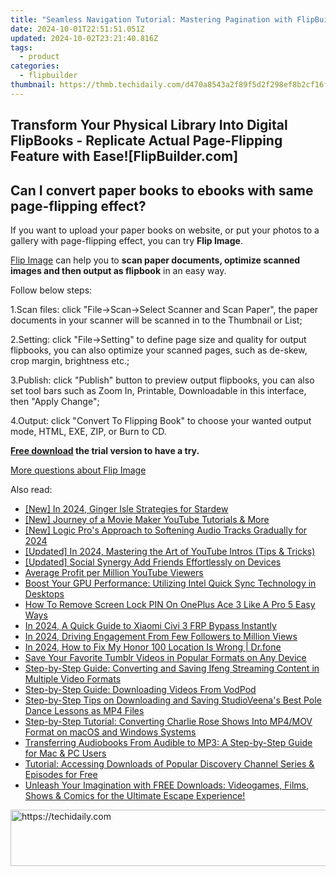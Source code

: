```yaml
---
title: "Seamless Navigation Tutorial: Mastering Pagination with FlipBuilder"
date: 2024-10-01T22:51:51.051Z
updated: 2024-10-02T23:21:40.816Z
tags:
  - product
categories:
  - flipbuilder
thumbnail: https://thmb.techidaily.com/d470a8543a2f89f5d2f298ef8b2cf16fd1cc9e45357c3c35eb8b5e2445a5ba07.jpg
---
```


## Transform Your Physical Library Into Digital FlipBooks - Replicate Actual Page-Flipping Feature with Ease![FlipBuilder.com]

## Can I convert paper books to ebooks with same page-flipping effect?

If you want to upload your paper books on website, or put your photos to a gallery with page-flipping effect, you can try **Flip Image**. 

[Flip Image](https://tools.techidaily.com/flipbuilder/products/) can help you to **scan paper documents, optimize scanned images and then output as flipbook** in an easy way.

Follow below steps:

1.Scan files: click "File->Scan->Select Scanner and Scan Paper", the paper documents in your scanner will be scanned in to the Thumbnail or List;

2.Setting: click "File->Setting" to define page size and quality for output flipbooks, you can also optimize your scanned pages, such as de-skew, crop margin, brightness etc.;

3.Publish: click "Publish" button to preview output flipbooks, you can also set tool bars such as Zoom In, Printable, Downloadable in this interface, then "Apply Change";

4.Output: click "Convert To Flipping Book" to choose your wanted output mode, HTML, EXE, ZIP, or Burn to CD.

**[Free download](https://tools.techidaily.com/flipbuilder/products/) the trial version to have a try.** 

[More questions about Flip Image](https://tools.techidaily.com/flipbuilder/products/)

<ins class="adsbygoogle"
     style="display:block"
     data-ad-format="autorelaxed"
     data-ad-client="ca-pub-7571918770474297"
     data-ad-slot="1223367746"></ins>

<ins class="adsbygoogle"
     style="display:block"
     data-ad-client="ca-pub-7571918770474297"
     data-ad-slot="8358498916"
     data-ad-format="auto"
     data-full-width-responsive="true"></ins>

<span class="atpl-alsoreadstyle">Also read:</span>
<div><ul>
<li><a href="https://video-capture.techidaily.com/new-in-2024-ginger-isle-strategies-for-stardew/"><u>[New] In 2024, Ginger Isle Strategies for Stardew</u></a></li>
<li><a href="https://facebook-video-footage.techidaily.com/new-journey-of-a-movie-maker-youtube-tutorials-and-more/"><u>[New] Journey of a Movie Maker YouTube Tutorials & More</u></a></li>
<li><a href="https://fox-direct.techidaily.com/new-logic-pros-approach-to-softening-audio-tracks-gradually-for-2024/"><u>[New] Logic Pro's Approach to Softening Audio Tracks Gradually for 2024</u></a></li>
<li><a href="https://youtube-blog.techidaily.com/ed-in-2024-mastering-the-art-of-youtube-intros-tips-and-tricks/"><u>[Updated] In 2024, Mastering the Art of YouTube Intros (Tips & Tricks)</u></a></li>
<li><a href="https://discord-videos.techidaily.com/updated-social-synergy-add-friends-effortlessly-on-devices/"><u>[Updated] Social Synergy Add Friends Effortlessly on Devices</u></a></li>
<li><a href="https://youtube-data.techidaily.com/ge-profit-per-million-youtube-viewers/"><u>Average Profit per Million YouTube Viewers</u></a></li>
<li><a href="https://win-tips.techidaily.com/boost-your-gpu-performance-utilizing-intel-quick-sync-technology-in-desktops/"><u>Boost Your GPU Performance: Utilizing Intel Quick Sync Technology in Desktops</u></a></li>
<li><a href="https://easy-unlock-android.techidaily.com/how-to-remove-screen-lock-pin-on-oneplus-ace-3-like-a-pro-5-easy-ways-by-drfone-android/"><u>How To Remove Screen Lock PIN On OnePlus Ace 3 Like A Pro 5 Easy Ways</u></a></li>
<li><a href="https://bypass-frp.techidaily.com/in-2024-a-quick-guide-to-xiaomi-civi-3-frp-bypass-instantly-by-drfone-android/"><u>In 2024, A Quick Guide to Xiaomi Civi 3 FRP Bypass Instantly</u></a></li>
<li><a href="https://fox-http.techidaily.com/in-2024-driving-engagement-from-few-followers-to-million-views/"><u>In 2024, Driving Engagement From Few Followers to Million Views</u></a></li>
<li><a href="https://review-topics.techidaily.com/in-2024-how-to-fix-my-honor-100-location-is-wrong-drfone-by-drfone-virtual-android/"><u>In 2024, How to Fix My Honor 100 Location Is Wrong | Dr.fone</u></a></li>
<li><a href="https://win-tips.techidaily.com/save-your-favorite-tumblr-videos-in-popular-formats-on-any-device/"><u>Save Your Favorite Tumblr Videos in Popular Formats on Any Device</u></a></li>
<li><a href="https://win-tips.techidaily.com/step-by-step-guide-converting-and-saving-ifeng-streaming-content-in-multiple-video-formats/"><u>Step-by-Step Guide: Converting and Saving Ifeng Streaming Content in Multiple Video Formats</u></a></li>
<li><a href="https://win-tips.techidaily.com/step-by-step-guide-downloading-videos-from-vodpod/"><u>Step-by-Step Guide: Downloading Videos From VodPod</u></a></li>
<li><a href="https://win-tips.techidaily.com/step-by-step-tips-on-downloading-and-saving-studioveenas-best-pole-dance-lessons-as-mp4-files/"><u>Step-by-Step Tips on Downloading and Saving StudioVeena's Best Pole Dance Lessons as MP4 Files</u></a></li>
<li><a href="https://win-tips.techidaily.com/step-by-step-tutorial-converting-charlie-rose-shows-into-mp4mov-format-on-macos-and-windows-systems/"><u>Step-by-Step Tutorial: Converting Charlie Rose Shows Into MP4/MOV Format on macOS and Windows Systems</u></a></li>
<li><a href="https://win-tips.techidaily.com/transferring-audiobooks-from-audible-to-mp3-a-step-by-step-guide-for-mac-and-pc-users/"><u>Transferring Audiobooks From Audible to MP3: A Step-by-Step Guide for Mac & PC Users</u></a></li>
<li><a href="https://win-tips.techidaily.com/tutorial-accessing-downloads-of-popular-discovery-channel-series-and-episodes-for-free/"><u>Tutorial: Accessing Downloads of Popular Discovery Channel Series & Episodes for Free</u></a></li>
<li><a href="https://win-tips.techidaily.com/unleash-your-imagination-with-free-downloads-videogames-films-shows-and-comics-for-the-ultimate-escape-experience/"><u>Unleash Your Imagination with FREE Downloads: Videogames, Films, Shows & Comics for the Ultimate Escape Experience!</u></a></li>
</ul></div>

<!-- affiliate ads begin -->
<a href="https://imp.i357552.net/c/5597632/999558/11832" target="_top" id="999558">
  <img src="//a.impactradius-go.com/display-ad/11832-999558" border="0" alt="https://techidaily.com" width="728" height="90"/>
</a>
<img height="0" width="0" src="https://imp.i357552.net/i/5597632/999558/11832" style="position:absolute;visibility:hidden;" border="0" />
<!-- affiliate ads end -->

